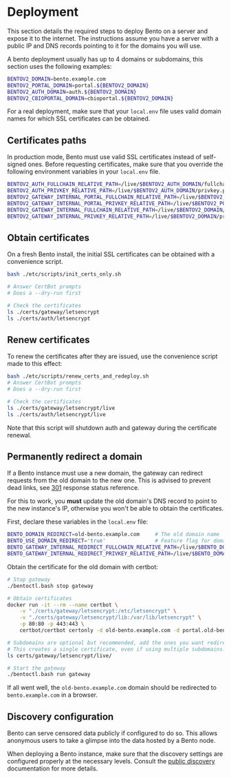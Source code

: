 # Deployment

This section details the required steps to deploy Bento on a server and expose it to the internet.
The instructions assume you have a server with a public IP and DNS records pointing to it for the domains you will use.

A bento deployment usually has up to 4 domains or subdomains, this section uses the following examples:
```bash
BENTOV2_DOMAIN=bento.example.com
BENTOV2_PORTAL_DOMAIN=portal.${BENTOV2_DOMAIN}
BENTOV2_AUTH_DOMAIN=auth.${BENTOV2_DOMAIN}
BENTOV2_CBIOPORTAL_DOMAIN=cbioportal.${BENTOV2_DOMAIN}
```

For a real deployment, make sure that your `local.env` file uses valid domain names for which SSL certificates 
can be obtained.

## Certificates paths

In production mode, Bento must use valid SSL certificates instead of self-signed ones.
Before requesting certificates, make sure that you override the following environment 
variables in your `local.env` file.

```bash
BENTOV2_AUTH_FULLCHAIN_RELATIVE_PATH=/live/$BENTOV2_AUTH_DOMAIN/fullchain.pem
BENTOV2_AUTH_PRIVKEY_RELATIVE_PATH=/live/$BENTOV2_AUTH_DOMAIN/privkey.pem
BENTOV2_GATEWAY_INTERNAL_PORTAL_FULLCHAIN_RELATIVE_PATH=/live/$BENTOV2_PORTAL_DOMAIN/fullchain.pem
BENTOV2_GATEWAY_INTERNAL_PORTAL_PRIVKEY_RELATIVE_PATH=/live/$BENTOV2_PORTAL_DOMAIN/privkey.pem
BENTOV2_GATEWAY_INTERNAL_FULLCHAIN_RELATIVE_PATH=/live/$BENTOV2_DOMAIN/fullchain.pem
BENTOV2_GATEWAY_INTERNAL_PRIVKEY_RELATIVE_PATH=/live/$BENTOV2_DOMAIN/privkey.pem
```

## Obtain certificates

On a fresh Bento install, the initial SSL certificates can be obtained with a convenience script.

```bash
bash ./etc/scripts/init_certs_only.sh

# Answer CertBot prompts
# Does a --dry-run first

# Check the certificates
ls ./certs/gateway/letsencrypt
ls ./certs/auth/letsencrypt
```

## Renew certificates

To renew the certificates after they are issued, use the convenience script made to this effect:

```bash
bash ./etc/scripts/renew_certs_and_redeploy.sh
# Answer CertBot prompts
# Does a --dry-run first

# Check the certificates
ls ./certs/gateway/letsencrypt/live
ls ./certs/auth/letsencrypt/live
```

Note that this script will shutdown auth and gateway during the certificate renewal.

## Permanently redirect a domain

If a Bento instance must use a new domain, the gateway can redirect requests from the old domain to the new one. 
This is advised to prevent dead links, see [301](https://developer.mozilla.org/en-US/docs/Web/HTTP/Status/301) 
response status reference.

For this to work, you **must** update the old domain's DNS record to point to the new instance's IP, 
otherwise you won't be able to obtain the certificates.

First, declare these variables in the `local.env` file:

```bash
BENTO_DOMAIN_REDIRECT=old-bento.example.com     # The old domain name
BENTO_USE_DOMAIN_REDIRECT='true'                # Feature flag for domain redirect
BENTO_GATEWAY_INTERNAL_REDIRECT_FULLCHAIN_RELATIVE_PATH=/live/$BENTO_DOMAIN_REDIRECT/fullchain.pem
BENTO_GATEWAY_INTERNAL_REDIRECT_PRIVKEY_RELATIVE_PATH=/live/$BENTO_DOMAIN_REDIRECT/privkey.pem
```

Obtain the certificate for the old domain with certbot:
```bash
# Stop gateway
./bentoctl.bash stop gateway

# Obtain certificates
docker run -it --rm --name certbot \
    -v "./certs/gateway/letsencrypt:/etc/letsencrypt" \
    -v "./certs/gateway/letsencrypt/lib:/var/lib/letsencrypt" \
    -p 80:80 -p 443:443 \
    certbot/certbot certonly -d old-bento.example.com -d portal.old-bento.example.com

# Subdomains are optional but recommended, add the ones you want redirected with the '-d' flag
# This creates a single certificate, even if using multiple subdomains.
ls certs/gateway/letsencrypt/live/

# Start the gateway
./bentoctl.bash run gateway
```

If all went well, the `old-bento.example.com` domain should be redirected to `bento.example.com` in a browser.

## Discovery configuration

Bento can serve censored data publicly if configured to do so. This allows anonymous users to take a glimpse into the
data hosted by a Bento node.

When deploying a Bento instance, make sure that the discovery settings are configured properly at the necessary levels.
Consult the [public discovery](./public_discovery.md) documentation for more details.
